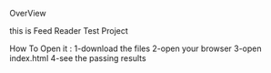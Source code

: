 OverView

this is Feed Reader Test Project

How To Open it :
1-download the files 
2-open your browser
3-open index.html 
4-see the passing results
